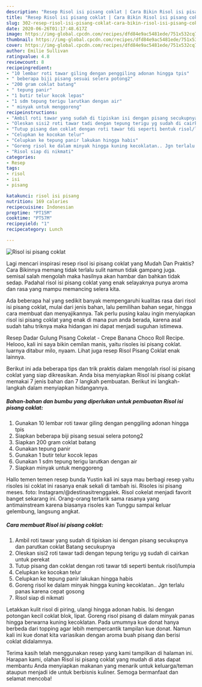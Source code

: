 ```yaml
---
description: "Resep Risol isi pisang coklat | Cara Bikin Risol isi pisang coklat Yang Mudah Dan Praktis"
title: "Resep Risol isi pisang coklat | Cara Bikin Risol isi pisang coklat Yang Mudah Dan Praktis"
slug: 302-resep-risol-isi-pisang-coklat-cara-bikin-risol-isi-pisang-coklat-yang-mudah-dan-praktis
date: 2020-06-26T01:17:48.617Z
image: https://img-global.cpcdn.com/recipes/dfd84e9ac5481ede/751x532cq70/risol-isi-pisang-coklat-foto-resep-utama.jpg
thumbnail: https://img-global.cpcdn.com/recipes/dfd84e9ac5481ede/751x532cq70/risol-isi-pisang-coklat-foto-resep-utama.jpg
cover: https://img-global.cpcdn.com/recipes/dfd84e9ac5481ede/751x532cq70/risol-isi-pisang-coklat-foto-resep-utama.jpg
author: Emilie Sullivan
ratingvalue: 4.8
reviewcount: 8
recipeingredient:
- "10 lembar roti tawar giling dengan penggiling adonan hingga tpis"
- " beberapa biji pisang sesuai selera potong2"
- "200 gram coklat batang"
- " tepung panir"
- "1 butir telur kocok lepas"
- "1 sdm tepung terigu larutkan dengan air"
- " minyak untuk menggoreng"
recipeinstructions:
- "Ambil roti tawar yang sudah di tipiskan isi dengan pisang secukupnya dan parutkan coklat Batang secukupnya"
- "Oleskan sisi2 roti tawar tadi dengan tepung terigu yg sudah di cairkan untuk perekat"
- "Tutup pisang dan coklat dengan roti tawar tdi seperti bentuk risol/lumpia"
- "Celupkan ke kocokan telur"
- "Celupkan ke tepung panir lakukan hingga habis"
- "Goreng risol ke dalam minyak hingga kuning kecoklatan.. Jgn terlalu panas karena cepat gosong"
- "Risol siap di nikmati"
categories:
- Resep
tags:
- risol
- isi
- pisang

katakunci: risol isi pisang 
nutrition: 169 calories
recipecuisine: Indonesian
preptime: "PT15M"
cooktime: "PT57M"
recipeyield: "1"
recipecategory: Lunch

---
```



![Risol isi pisang coklat](https://img-global.cpcdn.com/recipes/dfd84e9ac5481ede/751x532cq70/risol-isi-pisang-coklat-foto-resep-utama.jpg)

Lagi mencari inspirasi resep risol isi pisang coklat yang Mudah Dan Praktis? Cara Bikinnya memang tidak terlalu sulit namun tidak gampang juga. semisal salah mengolah maka hasilnya akan hambar dan bahkan tidak sedap. Padahal risol isi pisang coklat yang enak selayaknya punya aroma dan rasa yang mampu memancing selera kita.

Ada beberapa hal yang sedikit banyak mempengaruhi kualitas rasa dari risol isi pisang coklat, mulai dari jenis bahan, lalu pemilihan bahan segar, hingga cara membuat dan menyajikannya. Tak perlu pusing kalau ingin menyiapkan risol isi pisang coklat yang enak di mana pun anda berada, karena asal sudah tahu triknya maka hidangan ini dapat menjadi suguhan istimewa.

Resep Dadar Gulung Pisang Cokelat - Crepe Banana Choco Roll Recipe. Helooo, kali ini saya bikin cemilan manis, yaitu risoles isi pisang coklat. luarnya ditabur milo, nyaam. Lihat juga resep Risol Pisang Coklat enak lainnya.


Berikut ini ada beberapa tips dan trik praktis dalam mengolah risol isi pisang coklat yang siap dikreasikan. Anda bisa menyiapkan Risol isi pisang coklat memakai 7 jenis bahan dan 7 langkah pembuatan. Berikut ini langkah-langkah dalam menyiapkan hidangannya.

<!--inarticleads1-->

##### Bahan-bahan dan bumbu yang diperlukan untuk pembuatan Risol isi pisang coklat:

1. Gunakan 10 lembar roti tawar giling dengan penggiling adonan hingga tpis
1. Siapkan  beberapa biji pisang sesuai selera potong2
1. Siapkan 200 gram coklat batang
1. Gunakan  tepung panir
1. Gunakan 1 butir telur kocok lepas
1. Gunakan 1 sdm tepung terigu larutkan dengan air
1. Siapkan  minyak untuk menggoreng


Hallo temen temen resep bunda Yustin kali ini saya mau berbagi resep yaitu risoles isi coklat ini rasanya enak sekali di tambah isi. Risoles isi pisang meses. foto: Instagram/@destinasitrenggalek. Risol cokelat menjadi favorit banget sekarang ini. Orang-orang tertarik sama rasanya yang antimainstream karena biasanya risoles kan Tunggu sampai keluar gelembung, langsung angkat. 

<!--inarticleads2-->

##### Cara membuat Risol isi pisang coklat:

1. Ambil roti tawar yang sudah di tipiskan isi dengan pisang secukupnya dan parutkan coklat Batang secukupnya
1. Oleskan sisi2 roti tawar tadi dengan tepung terigu yg sudah di cairkan untuk perekat
1. Tutup pisang dan coklat dengan roti tawar tdi seperti bentuk risol/lumpia
1. Celupkan ke kocokan telur
1. Celupkan ke tepung panir lakukan hingga habis
1. Goreng risol ke dalam minyak hingga kuning kecoklatan.. Jgn terlalu panas karena cepat gosong
1. Risol siap di nikmati


Letakkan kulit risol di piring, ulangi hingga adonan habis. Isi dengan potongan kecil coklat blok, lipat. Goreng risol pisang di dalam minyak panas hingga berwarna kuning kecoklatan. Pada umumnya kue donat hanya berbeda dari topping agar lebih mempercantik tampilan kue donat. Namun kali ini kue donat kita variasikan dengan aroma buah pisang dan berisi coklat didalamnya. 

Terima kasih telah menggunakan resep yang kami tampilkan di halaman ini. Harapan kami, olahan Risol isi pisang coklat yang mudah di atas dapat membantu Anda menyiapkan makanan yang menarik untuk keluarga/teman ataupun menjadi ide untuk berbisnis kuliner. Semoga bermanfaat dan selamat mencoba!
